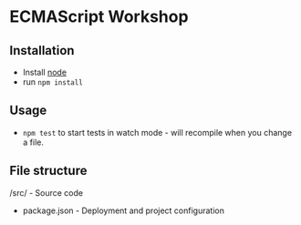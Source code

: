 # ECMAScript Workshop

## Installation

* Install  [node](https://nodejs.org)
* run `npm install`

## Usage

* `npm test` to start tests in watch mode - will recompile when you change a file.

## File structure

/src/ - Source code
- package.json - Deployment and project configuration